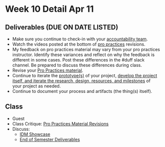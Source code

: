 # Week 10 Detail Apr 11

## Deliverables (DUE ON DATE LISTED)

* Make sure you continue to check-in with your [accountability team](../assignments/accountability\_partner.md).
* Watch the videos posted at the bottom of [pro practices](../end\_of\_semester\_deliverables/pro\_practices\_revisions.md) revisions.
* My feedback on pro practices material may vary from your pro practices instructor. Identify these variances and reflect on why the feedback is different in some cases. Post these differences in the #duff slack channel. Be prepared to discuss these differences during class.
* Revise your [Pro Practices material](../end\_of\_semester\_deliverables/pro\_practices\_revisions.md).
* Continue to iterate the [prototype(s)](../project\_plan/) of your project, [develop the project itself, and iterate the research, design, resources, and milestones](../project\_plan/) of your project as needed.
* Continue to document your process and artifacts (the thing(s) itself).

## Class

* Guest
* Class Critique: [Pro Practices Material Revisions](../end\_of\_semester\_deliverables/pro\_practices\_revisions.md)
* Discuss:&#x20;
  * [IDM Showcase ](../critiques-demos-presentations-and-exhibition/idm\_showcase.md)
  * [End of Semester Deliverables](../end\_of\_semester\_deliverables/)
